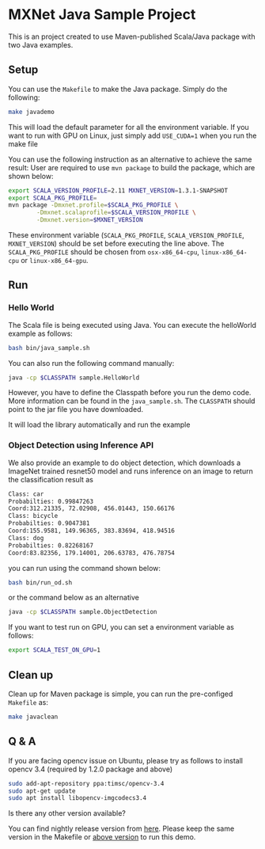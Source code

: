 <!---
  Licensed to the Apache Software Foundation (ASF) under one
  or more contributor license agreements.  See the NOTICE file
  distributed with this work for additional information
  regarding copyright ownership.  The ASF licenses this file
  to you under the Apache License, Version 2.0 (the
  "License"); you may not use this file except in compliance
  with the License.  You may obtain a copy of the License at

    http://www.apache.org/licenses/LICENSE-2.0

  Unless required by applicable law or agreed to in writing,
  software distributed under the License is distributed on an
  "AS IS" BASIS, WITHOUT WARRANTIES OR CONDITIONS OF ANY
  KIND, either express or implied.  See the License for the
  specific language governing permissions and limitations
  under the License.
-->

# MXNet Java Sample Project
This is an project created to use Maven-published Scala/Java package with two Java examples.
## Setup
You can use the `Makefile` to make the Java package. Simply do the following:
```Bash
make javademo
```
This will load the default parameter for all the environment variable.
If you want to run with GPU on Linux, just simply add `USE_CUDA=1` when you run the make file
 
You can use the following instruction as an alternative to achieve the same result:
User are required to use `mvn package` to build the package,
 which are shown below:
```Bash
export SCALA_VERSION_PROFILE=2.11 MXNET_VERSION=1.3.1-SNAPSHOT
export SCALA_PKG_PROFILE=
mvn package -Dmxnet.profile=$SCALA_PKG_PROFILE \
		-Dmxnet.scalaprofile=$SCALA_VERSION_PROFILE \
		-Dmxnet.version=$MXNET_VERSION
```
These environment variable (`SCALA_PKG_PROFILE`, `SCALA_VERSION_PROFILE`, `MXNET_VERSION`)
should be set before executing the line above.
The `SCALA_PKG_PROFILE` should be chosen from `osx-x86_64-cpu`, `linux-x86_64-cpu` or `linux-x86_64-gpu`.


## Run
### Hello World
The Scala file is being executed using Java. You can execute the helloWorld example as follows:
```Bash
bash bin/java_sample.sh
```
You can also run the following command manually:
```Bash
java -cp $CLASSPATH sample.HelloWorld
```
However, you have to define the Classpath before you run the demo code. More information can be found in the `java_sample.sh`.
The `CLASSPATH` should point to the jar file you have downloaded.

It will load the library automatically and run the example
### Object Detection using Inference API
We also provide an example to do object detection, which downloads a ImageNet trained resnet50 model and runs inference on an image to return the classification result as
```Bash
Class: car
Probabilties: 0.99847263
Coord:312.21335, 72.02908, 456.01443, 150.66176
Class: bicycle
Probabilties: 0.9047381
Coord:155.9581, 149.96365, 383.83694, 418.94516
Class: dog
Probabilties: 0.82268167
Coord:83.82356, 179.14001, 206.63783, 476.78754
```

you can run using the command shown below:
```Bash
bash bin/run_od.sh
```
or the command below as an alternative
```Bash
java -cp $CLASSPATH sample.ObjectDetection
```

If you want to test run on GPU, you can set a environment variable as follows:
```Bash
export SCALA_TEST_ON_GPU=1
```
## Clean up
Clean up for Maven package is simple, you can run the pre-configed `Makefile` as:
```Bash
make javaclean
```

## Q & A
If you are facing opencv issue on Ubuntu, please try as follows to install opencv 3.4 (required by 1.2.0 package and above)
```Bash
sudo add-apt-repository ppa:timsc/opencv-3.4
sudo apt-get update
sudo apt install libopencv-imgcodecs3.4
```

Is there any other version available?

You can find nightly release version from [here](https://repository.apache.org/#nexus-search;gav~org.apache.mxnet~~1.3.1-SNAPSHOT~~).
Please keep the same version in the Makefile or [above version](https://repository.apache.org/#nexus-search;gav~org.apache.mxnet~~~~) to run this demo.
